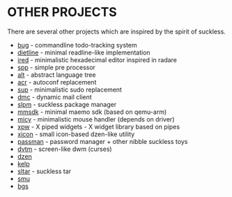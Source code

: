 OTHER PROJECTS
==============
There are several other projects which are inspired by the spirit of suckless.

* [bug](http://vicerveza.homeunix.net/~viric/soft/bug/) - commandline todo-tracking system
* [dietline](http://hg.youterm.com/radare/file/87579f8c5087/src/dietline.c) - minimal readline-like implementation
* [ired](http://hg.youterm.com/ired/) - minimalistic hexadecimal editor inspired in radare
* [spp](http://hg.youterm.com/spp/) - simple pre processor
* [alt](http://hg.youterm.com/alt/) - abstract language tree
* [acr](http://hg.youterm.com/acr/) - autoconf replacement
* [sup](http://hg.youterm.com/sup/) - minimalistic sudo replacement
* [dmc](http://lolcathost.org/cgi-bin/hg/dmc/) - dynamic mail client
* [slpm](http://hg.youterm.com/slpm/) - suckless package manager
* [mmsdk](http://hg.youterm.com/mmsdk/) - minimal maemo sdk (based on qemu-arm)
* [micy](http://hg.youterm.com/micy/) - minimalistic mouse handler (depends on driver)
* [xpw](http://hg.youterm.com/xpw/) - X piped widgets - X widget library based on pipes
* [xicon](http://hg.youterm.com/xicon/) - small icon-based dzen-like utility
* [passman](http://nibble.develsec.org/hg/toys/file/) - password manager + other nibble suckless toys
* [dvtm](http://www.brain-dump.org/projects/dvtm/) - screen-like dwm (curses)
* [dzen](http://dzen.geekmode.org/)
* [kelp](http://kelp.sf.net)
* [sltar](http://s01.de/~gottox/index.cgi/proj_sltar) - suckless tar
* [smu](http://s01.de/~gottox/index.cgi/proj_smu)
* [bgs](http://s01.de/~gottox/index.cgi/proj_bgs)
